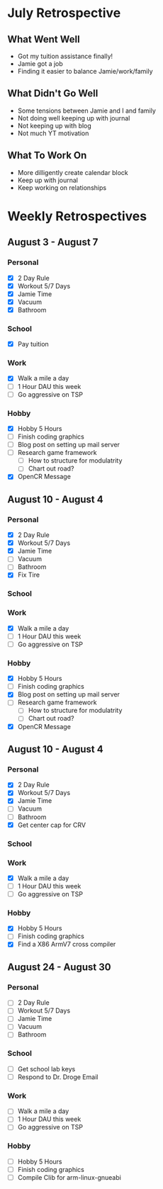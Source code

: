 # July Retrospective
## What Went Well
* Got my tuition assistance finally!
* Jamie got a job
* Finding it easier to balance Jamie/work/family

## What Didn't Go Well
* Some tensions between Jamie and I and family
* Not doing well keeping up with journal
* Not keeping up with blog
* Not much YT motivation

## What To Work On
* More dilligently create calendar block
* Keep up with journal
* Keep working on relationships

# Weekly Retrospectives
## August 3 - August 7
### Personal
- [X] 2 Day Rule 
- [X] Workout 5/7 Days 
- [X] Jamie Time
- [X] Vacuum  
- [X] Bathroom   

### School
- [X] Pay tuition            

### Work 
- [X] Walk a mile a day
- [ ] 1 Hour DAU this week 
- [ ] Go aggressive on TSP 

### Hobby
- [X] Hobby 5 Hours
- [ ] Finish coding graphics  
- [ ] Blog post on setting up mail server
- [ ] Research game framework
	- [ ] How to structure for modulatrity
	- [ ] Chart out road?
- [X] OpenCR Message 

## August 10 - August 4
### Personal
- [X] 2 Day Rule 
- [X] Workout 5/7 Days 
- [X] Jamie Time
- [ ] Vacuum  
- [ ] Bathroom   
- [X] Fix Tire

### School

### Work 
- [X] Walk a mile a day
- [ ] 1 Hour DAU this week 
- [ ] Go aggressive on TSP 

### Hobby
- [X] Hobby 5 Hours
- [ ] Finish coding graphics  
- [X] Blog post on setting up mail server
- [ ] Research game framework
	- [ ] How to structure for modulatrity
	- [ ] Chart out road?
- [X] OpenCR Message 

## August 10 - August 4
### Personal
- [X] 2 Day Rule 
- [X] Workout 5/7 Days 
- [X] Jamie Time
- [ ] Vacuum  
- [ ] Bathroom   
- [X] Get center cap for CRV

### School

### Work 
- [X] Walk a mile a day
- [ ] 1 Hour DAU this week 
- [ ] Go aggressive on TSP 

### Hobby
- [X] Hobby 5 Hours
- [ ] Finish coding graphics  
- [X] Find a X86 ArmV7 cross compiler

## August 24 - August 30
### Personal
- [ ] 2 Day Rule 
- [ ] Workout 5/7 Days 
- [ ] Jamie Time
- [ ] Vacuum  
- [ ] Bathroom   

### School
- [ ] Get school lab keys
- [ ] Respond to Dr. Droge Email

### Work 
- [ ] Walk a mile a day
- [ ] 1 Hour DAU this week 
- [ ] Go aggressive on TSP 

### Hobby
- [ ] Hobby 5 Hours
- [ ] Finish coding graphics  
- [ ] Compile Clib for arm-linux-gnueabi
